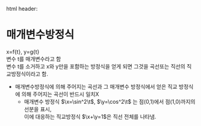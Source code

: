 html header: <script type="text/javascript"  src="http://cdn.mathjax.org/mathjax/latest/MathJax.js?config=TeX-AMS-MML_HTMLorMML"></script>

# 매개변수방정식
x=f{t}, y=g{t}<br>
변수 t를 매개변수라고 함<br>
변수 t를 소거하고 x와 y만을 포함하는 방정식을 얻게 되면 그것을 곡선또는 직선의 직교방정식이라고 함.<br>
- 매개변수방정식에 의해 주어지는 곡선과 그 매개변수 방정식에서 얻은 직교 방정식에 의해 주어지는 곡선이 반드시 일치X
	- 매개변수 방정식 $\x=\sin^2\t$, $\y=\cos^2\t$ 는 점(0,1)에서 점(1,0)까지의 선분을 표시,<br>이에 대응하는 직교방정식 $\x+\y=1$은 직선 전체를 나타냄.